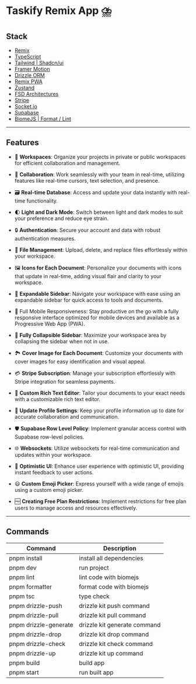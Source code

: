 # Taskify Remix App ⛈️

## Stack
- [Remix](https://remix.run/)
- [TypeScript](https://www.typescriptlang.org/)
- [Tailwind | Shadcn/ui](https://ui.shadcn.com/)
- [Framer Motion](https://www.framer.com/motion/)
- [Drizzle ORM](https://orm.drizzle.team/)
- [Remix PWA](https://remix-pwa.run/)
- [Zustand](https://docs.pmnd.rs/zustand/getting-started/introduction)
- [FSD Architectures](https://feature-sliced.design/docs/get-started/overview)
- [Stripe](https://stripe.com/)
- [Socket.io](https://socket.io/)
- [Supabase](https://supabase.com/)
- [BiomeJS | Format / Lint](https://biomejs.dev/)

---
## Features 

- 🏢 **Workspaces**: Organize your projects in private or public workspaces for efficient collaboration and management.

- 👥 **Collaboration**: Work seamlessly with your team in real-time, utilizing features like real-time cursors, text selection, and presence.

- 🗃️ **Real-time Database**: Access and update your data instantly with real-time functionality.

- 🌓 **Light and Dark Mode**: Switch between light and dark modes to suit your preference and reduce eye strain.

- 🔒 **Authentication**: Secure your account and data with robust authentication measures.

- 📁 **File Management**: Upload, delete, and replace files effortlessly within your workspace.

- 🖼️ **Icons for Each Document**: Personalize your documents with icons that update in real-time, adding visual flair and clarity to your workspace.

- 📜 **Expandable Sidebar**: Navigate your workspace with ease using an expandable sidebar for quick access to tools and documents.

- 📱 Full Mobile Responsiveness: Stay productive on the go with a fully responsive interface optimized for mobile devices and available as a Progressive Web App (PWA).

- 📂 **Fully Collapsible Sidebar**: Maximize your workspace area by collapsing the sidebar when not in use.

- 🏞️ **Cover Image for Each Document**: Customize your documents with cover images for easy identification and visual appeal.

- 💳 **Stripe Subscription**: Manage your subscription effortlessly with Stripe integration for seamless payments.

- 🎨 **Custom Rich Text Editor**: Tailor your documents to your exact needs with a customizable rich text editor.

- 🔄 **Update Profile Settings**: Keep your profile information up to date for accurate collaboration and communication.

- 🛡️ **Supabase Row Level Policy**: Implement granular access control with Supabase row-level policies.

- 🌐 **Websockets**: Utilize websockets for real-time communication and updates within your workspace.

- 🌟 **Optimistic UI**: Enhance user experience with optimistic UI, providing instant feedback to user actions.

- 😃 **Custom Emoji Picker**: Express yourself with a wide range of emojis using a custom emoji picker.

- 🆓 **Creating Free Plan Restrictions**: Implement restrictions for free plan users to manage access and resources effectively.

---

## Commands 

| Command               | Description              |
|-----------------------|--------------------------|
| pnpm install          | install all dependencies |
| pnpm dev              | run project              |
| pnpm lint             | lint code with biomejs   |
| pnpm formatter        | format code with biomejs |
| pnpm tsc              | type check               |
| pnpm drizzle-push     | drizzle kit push command |
| pnpm drizzle-pull     | drizzle kit pull command |
| pnpm drizzle-generate | drizzle kit generate command    |
| pnpm drizzle-drop     | drizzle kit drop command    |
| pnpm drizzle-check    | drizzle kit check command   |
| pnpm drizzle-up       | drizzle kit up command   |
| pnpm build            | build app                |
| pnpm start            | run built app            |

